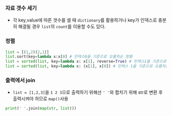 ### 자료 갯수 세기
- 각 key,value에 따른 갯수를 셀 때 ```dictionary```를 활용하거나 key가 인덱스로 충분히 해결될 경우 ```list```의 ```count```를 이용할 수도 있다.

### 정렬
```python
list = [(1,2)(2,1)]
list.sort(key=lambda x:x[0] # 인덱스0을 기준으로 오름차순 정렬
list = sorted(list, key=lambda x: x[1], reverse=True) # 인덱스1을 기준으로 내림차순 정렬
list = sorted(list, key=lambda x: (x[1], x[0]) # 인덱스 1을 기준으로 오름차순 정렬 뒤, 그 값이 동일할 경우 인덱스 0을 기준으로 정렬
```

### 출력에서 join
- ```list = [1,2,3]```을 ```1 2 3```으로 출력하기 위해선 ```' '```와 합치기 위해 str로 변환 후 출력시켜야 하므로 ```map()```사용
```python
print(' '.join(map(str, list)))
```

